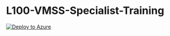 # L100-VMSS-Specialist-Training

[![Deploy to Azure](https://aka.ms/deploytoazurebutton)](https%3A%2F%2Fraw.githubusercontent.com%2Fkmccullagh19%2FL100-VMSS-Specialist-Training%2Fmain%2FTemplateToDeploy)
